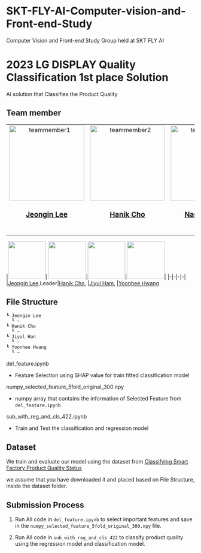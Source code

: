 # SKT-FLY-AI-Computer-vision-and-Front-end-Study
Computer Vision and Front-end Study Group held at SKT FLY AI

# 2023 LG DISPLAY Quality Classification 1st place Solution
AI solution that Classifies the Product Quality

## Team member
<table>
  <tr>
    <td align="center"><a href="https://github.com/jeongiin"><img src="https://avatars.githubusercontent.com/u/70461025?v=4" width="200px;" alt="teammember1"/><br /><h3><b><a href="https://github.com/jeongiin">Jeongin Lee</b></h3></a><br /></td>
    <td align="center"><a href="https://github.com/"><img
src="https://avatars.githubusercontent.com/u/49609175?v=4" width="200px;" alt="teammember2"/><br /><h3><b><a href="https://github.com/">Hanik Cho</b></h3></a><br /></td>
    <td align="center"><a href="https://github.com/YUL-git"><img src="https://avatars.githubusercontent.com/u/90239125?v=4" width="200px;" alt="teammember2"/><br /><h3><b><a href="https://github.com/Naseungchae">Naseungchae</b></h3></a><br /></td>
    <td align="center"><a href="https://github.com/YUL-git"><img src="https://avatars.githubusercontent.com/u/89930713?v=4" width="200px;" alt="teammember2"/><br /><h3><b><a href="https://github.com/YUL-git">YUL</b></h3></a><br /></td>
  </tr>
<table>
  
|<img src="https://avatars.githubusercontent.com/jeongiin" width="100">| <img src="https://avatars.githubusercontent.com/" width="100">|<img 
src="https://avatars.githubusercontent.com/YUL-git" width="100">|<img src="https://avatars.githubusercontent.com/yunhee1" width="100">|
|-|-|-|-|
|[Jeongin Lee](https://github.com/jeongiin),Leader|[Hanik Cho](https://github.com/), |[Jiyul Ham](https://github.com/YUL-git), |[Yoonhee Hwang](https://github.com/yunhee1)  

## File Structure
```
┖ Jeongin Lee
  ┖ ~
┖ Hanik Cho
  ┖ ~
┖ Jiyul Han
  ┖ ~
┖ Yoonhee Hwang
  ┖ ~
```

del_feature.ipynb
- Feature Selection using SHAP value for train fitted classification model

numpy_selected_feature_5fold_original_300.npy
- numpy array that contains the information of Selected Feature from `del_feature.ipynb`

sub_with_reg_and_cls_422.ipynb
- Train and Test the classification and regression model

## Dataset
We train and evaluate our model using the dataset from [Classifying Smart Factory Product Quality Status](https://dacon.io/en/competitions/official/236080/data)

we assume that you have downloaded it and placed based on File Structure, inside the dataset folder.

## Submission Process
1. Run All code in `del_feature.ipynb` to select important features and save in the `numpy_selected_feature_5fold_original_300.npy` file.

2. Run All code in `sub_with_reg_and_cls_422` to classify product quality using the regression model and classification model.
